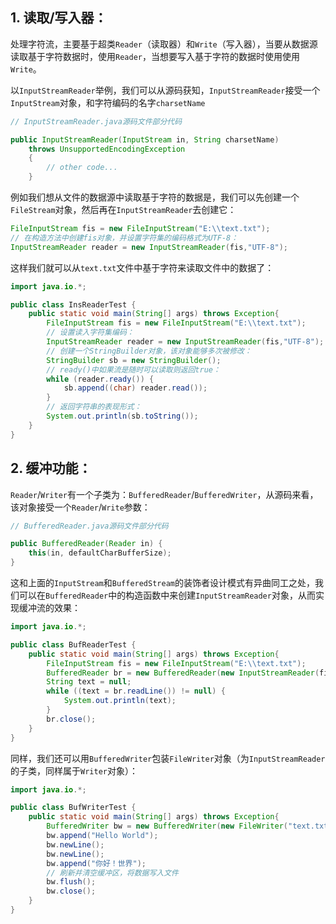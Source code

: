 ## 1. 读取/写入器：

处理字符流，主要基于超类`Reader`（读取器）和`Write`（写入器），当要从数据源读取基于字符数据时，使用`Reader`，当想要写入基于字符的数据时使用使用`Write`。

以`InputStreamReader`举例，我们可以从源码获知，`InputStreamReader`接受一个`InputStream`对象，和字符编码的名字`charsetName`

```java
// InputStreamReader.java源码文件部分代码

public InputStreamReader(InputStream in, String charsetName)
    throws UnsupportedEncodingException
    {
    	// other code...
    }
```

例如我们想从文件的数据源中读取基于字符的数据是，我们可以先创建一个`FileStream`对象，然后再在`InputStreamReader`去创建它：

```java
FileInputStream fis = new FileInputStream("E:\\text.txt");
// 在构造方法中创建fis对象，并设置字符集的编码格式为UTF-8：
InputStreamReader reader = new InputStreamReader(fis,"UTF-8");
```

这样我们就可以从`text.txt`文件中基于字符来读取文件中的数据了：

```java
import java.io.*;

public class InsReaderTest {
    public static void main(String[] args) throws Exception{
        FileInputStream fis = new FileInputStream("E:\\text.txt");
        // 设置读入字符集编码：
        InputStreamReader reader = new InputStreamReader(fis,"UTF-8");
        // 创建一个StringBuilder对象，该对象能够多次被修改：
        StringBuilder sb = new StringBuilder();
        // ready()中如果流是随时可以读取则返回true：
        while (reader.ready()) {
            sb.append((char) reader.read());
        }
        // 返回字符串的表现形式：
        System.out.println(sb.toString());
    }
}
```


## 2. 缓冲功能：

`Reader`/`Writer`有一个子类为：`BufferedReader`/`BufferedWriter`，从源码来看，该对象接受一个`Reader`/`Write`参数：

```java
// BufferedReader.java源码文件部分代码

public BufferedReader(Reader in) {
    this(in, defaultCharBufferSize);
}
```

这和上面的`InputStream`和`BufferedStream`的装饰者设计模式有异曲同工之处，我们可以在`BufferedReader`中的构造函数中来创建`InputStreamReader`对象，从而实现缓冲流的效果：


```java
import java.io.*;

public class BufReaderTest {
    public static void main(String[] args) throws Exception{
        FileInputStream fis = new FileInputStream("E:\\text.txt");
        BufferedReader br = new BufferedReader(new InputStreamReader(fis,"UTF-8"));
        String text = null;
        while ((text = br.readLine()) != null) {
            System.out.println(text);
        }
        br.close();
    }
}
```

同样，我们还可以用`BufferedWriter`包装`FileWriter`对象（为`InputStreamReader`的子类，同样属于`Writer`对象）：

```java
import java.io.*;

public class BufWriterTest {
    public static void main(String[] args) throws Exception{
        BufferedWriter bw = new BufferedWriter(new FileWriter("text.txt"))
        bw.append("Hello World");
        bw.newLine();
        bw.newLine();
        bw.append("你好！世界");
        // 刷新并清空缓冲区，将数据写入文件
        bw.flush();
		bw.close();
    }
}
```